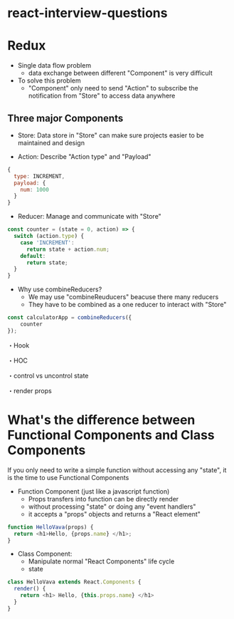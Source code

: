 # react-interview-questions



# Redux

- Single data flow problem
    - data exchange between different "Component" is very difficult
- To solve this problem
    - "Component" only need to send "Action" to subscribe the notification from "Store" 
                        to access data anywhere



## Three major Components
- Store: Data store in "Store" can make sure projects easier to be maintained and design

- Action: Describe "Action type" and "Payload"

```javascript
{
  type: INCREMENT,  
  payload: {
    num: 1000
  }  
}
```

- Reducer: Manage and communicate with "Store"

```javascript
const counter = (state = 0, action) => {
  switch (action.type) {
    case 'INCREMENT':
      return state + action.num;    
    default:
      return state;
  }
}
```


- Why use combineReducers?
    - We may use "combineReuducers" beacuse there many reducers
    - They have to be combined as a one reducer to interact with "Store"

```javascript
const calculatorApp = combineReducers({
    counter
});
```


・Hook

・HOC

・control vs uncontrol state

・render props

# What's the difference between Functional Components and Class Components
If you only need to write a simple function without accessing any "state", it is the time to use Functional Components

- Function Component (just like a javascript function)
  - Props transfers into function can be directly render
  - without processing "state" or doing any "event handlers"
  - it accepts a "props" objects and returns a "React element"

```javascript
function HelloVava(props) {
  return <h1>Hello, {props.name} </h1>;
}
```

- Class Component: 
  - Manipulate normal "React Components" life cycle
  - state 
  
```javascript
class HelloVava extends React.Components {
  render() {
    return <h1> Hello, {this.props.name} </h1>
  }
}
```


